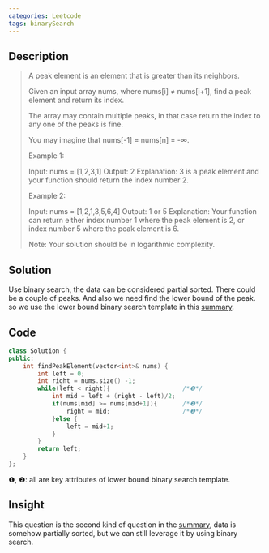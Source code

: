 ```yaml
---
categories: Leetcode
tags: binarySearch
---
```

## Description
>A peak element is an element that is greater than its neighbors.
>
>Given an input array nums, where nums[i] ≠ nums[i+1], find a peak element and return its index.
>
>The array may contain multiple peaks, in that case return the index to any one of the peaks is fine.
>
>You may imagine that nums[-1] = nums[n] = -∞.
>
>Example 1:
>
>Input: nums = [1,2,3,1]
>Output: 2
>Explanation: 3 is a peak element and your function should return the index number 2.
>
>Example 2:
>
>Input: nums = [1,2,1,3,5,6,4]
>Output: 1 or 5 
>Explanation: Your function can return either index number 1 where the peak element is 2, 
             or index number 5 where the peak element is 6.
>
>Note:
>Your solution should be in logarithmic complexity.

## Solution
Use binary search, the data can be considered partial sorted. There could be a couple of peaks. And also we need find the lower bound of the peak. so we use the lower bound binary search template in this [summary](https://strstr.io/Binary-Search/).
## Code
``` cpp
class Solution {
public:
    int findPeakElement(vector<int>& nums) {
        int left = 0;
        int right = nums.size() -1;
        while(left < right){                    /*❶*/
            int mid = left + (right - left)/2;
            if(nums[mid] >= nums[mid+1]){       /*❷*/
                right = mid;                    /*❷*/
            }else {
                left = mid+1;
            }
        }
        return left;
    }
};
```
❶, ❷: all are key attributes of lower bound binary search template.

## Insight
This question is the second kind of question in the [summary](https://strstr.io/Binary-Search/), data is somehow partially sorted, but we can still leverage it by using binary search.
